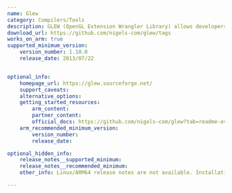 ```yaml
---
name: Glew
category: Compilers/Tools
description: GLEW (OpenGL Extension Wrangler Library) allows developers to use advanced OpenGL features by handling extensions. It makes it easier to access and manage additional graphics functions.
download_url: https://github.com/nigels-com/glew/tags
works_on_arm: true
supported_minimum_version:
    version_number: 1.10.0
    release_date: 2013/07/22


optional_info:
    homepage_url: https://glew.sourceforge.net/
    support_caveats:
    alternative_options:
    getting_started_resources:
        arm_content:
        partner_content:
        official_docs: https://github.com/nigels-com/glew?tab=readme-ov-file#downloads
    arm_recommended_minimum_version:
        version_number:
        release_date:

optional_hidden_info:
    release_notes__supported_minimum:
    release_notes__recommended_minimum:
    other_info: Linux/ARM64 release notes are not available. Installation and testing is done via "apt-get install" using the [1.10.0](https://launchpad.net/ubuntu/+source/glew) binary on Ubuntu 14.04.

---
```

